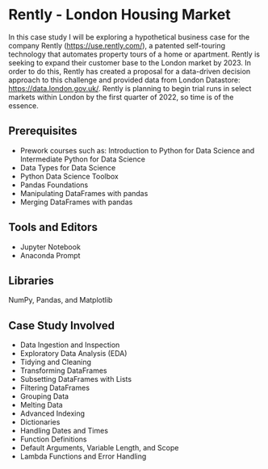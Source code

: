 ![]()

# Rently - London Housing Market
In this case study I will be exploring a hypothetical business case for the company Rently (https://use.rently.com/), a patented self-touring technology that automates property tours of a home or apartment. Rently is seeking to expand their customer base to the London market by 2023. In order to do this, Rently has created a proposal for a data-driven decision approach to this challenge and provided data from London Datastore: https://data.london.gov.uk/. Rently is planning to begin trial runs in select markets within London by the first quarter of 2022, so time is of the essence.

## Prerequisites 
* Prework courses such as: Introduction to Python for Data Science and Intermediate Python for Data Science
* Data Types for Data Science
* Python Data Science Toolbox
* Pandas Foundations
* Manipulating DataFrames with pandas
* Merging DataFrames with pandas

## Tools and Editors
* Jupyter Notebook
* Anaconda Prompt

## Libraries
NumPy, Pandas, and Matplotlib

## Case Study Involved
* Data Ingestion and Inspection 
* Exploratory Data Analysis (EDA) 
* Tidying and Cleaning 
* Transforming DataFrames 
* Subsetting DataFrames with Lists 
* Filtering DataFrames 
* Grouping Data 
* Melting Data 
* Advanced Indexing 
* Dictionaries 
* Handling Dates and Times 
* Function Definitions 
* Default Arguments, Variable Length, and Scope 
* Lambda Functions and Error Handling
